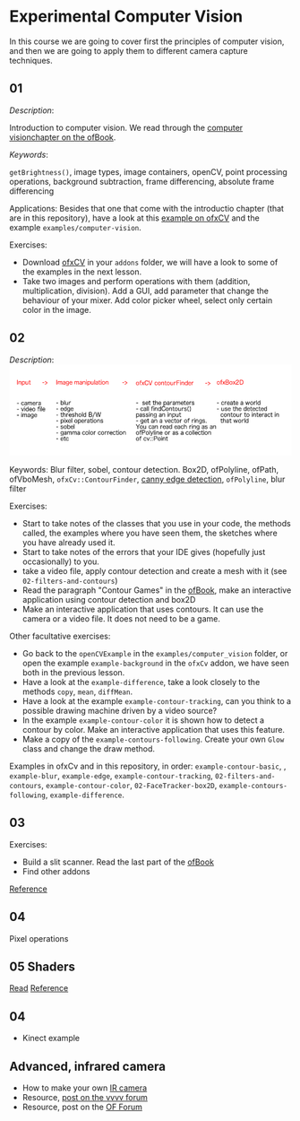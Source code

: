 # Experimental Computer Vision

In this course we are going to cover first the principles of computer vision, and then we are going to apply them to different camera capture techniques.

## 01
*Description*:

Introduction to computer vision. We read through the [computer visionchapter on the ofBook](https://openframeworks.cc/ofBook/chapters/image_processing_computer_vision.html).

*Keywords*:

`getBrightness()`, image types, image containers, openCV, point processing operations, background subtraction, frame differencing, absolute frame differencing

Applications:
Besides that one that come with the introductio chapter (that are in this repository), have a look at this [example on ofxCV](https://github.com/kylemcdonald/ofxCv/tree/master/example-background) and the example `examples/computer-vision`.

Exercises:
- Download [ofxCV](https://github.com/kylemcdonald/ofxCv/) in your `addons` folder, we will have a look to some of the examples in the next lesson.
- Take two images and perform operations with them (addition, multiplication, division). Add a GUI, add parameter that change the behaviour of your mixer. Add color picker wheel, select only certain color in the image.

## 02

*Description*:
![2](img/2.png)


Keywords: Blur filter, sobel, contour detection. Box2D, ofPolyline, ofPath, ofVboMesh, `ofxCv::ContourFinder`, [canny edge detection](https://en.wikipedia.org/wiki/Canny_edge_detector), `ofPolyline`, blur filter


Exercises:
- Start to take notes of the classes that you use in your code, the methods called, the examples where you have seen them, the sketches where you have already used it.
- Start to take notes of the errors that your IDE gives (hopefully just occasionally) to you.
- take a video file, apply contour detection and create a mesh with it (see `02-filters-and-contours`)
- Read the paragraph "Contour Games" in the [ofBook](https://openframeworks.cc/ofBook/chapters/image_processing_computer_vision.html), make an interactive application using contour detection and box2D
- Make an interactive application that uses contours. It can use the camera or a video file. It does not need to be a game.

Other facultative exercises:

- Go back to the `openCVExample` in the `examples/computer_vision` folder, or open the example `example-background` in the `ofxCv` addon, we have seen both in the previous lesson.
- Have a look at the `example-difference`, take a look closely to the methods `copy`, `mean`, `diffMean`.
- Have a look at the example `example-contour-tracking`, can you think to a possible drawing machine driven by a video source?
- In the example `example-contour-color` it is shown how to detect a contour by color. Make an interactive application that uses this feature.
- Make a copy of the `example-contours-following`. Create your own `Glow` class and change the draw method.

Examples in ofxCv and in this repository, in order: `example-contour-basic`, , `example-blur`, `example-edge`, `example-contour-tracking`, `02-filters-and-contours`, `example-contour-color`, `02-FaceTracker-box2D`, `example-contours-following`, `example-difference`.

## 03

Exercises:
- Build a slit scanner. Read the last part of the [ofBook](https://openframeworks.cc/ofBook/chapters/image_processing_computer_vision.html)
- Find other addons

[Reference](http://www.flong.com/texts/lists/slit_scan/)

## 04
Pixel operations

## 05 Shaders

[Read](https://thebookofshaders.com/01/)
[Reference](https://openframeworks.cc/ofBook/chapters/shaders.html)

## 04

- Kinect example

## Advanced, infrared camera

- How to make your own [IR camera]()
- Resource, [post on the vvvv forum](https://discourse.vvvv.org/t/highly-infrared-reflective-paint-tape-or-fabric/10400)
- Resource, post on the [OF Forum](https://forum.openframeworks.cc/t/kinect-vs-ir-camera-in-theatrical-performances/30906/9)
